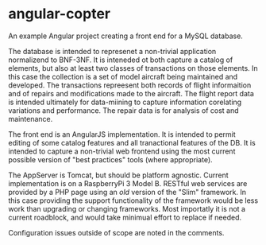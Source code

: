 # angular-copter
An example Angular project creating a front end for a MySQL database. 

The database is intended to represenet a non-trivial application normalizend to BNF-3NF. It is inteneded ot both capture a catalog of elements, but also at least two classes of transactions on those elements. In this case the collection is a set of model aircraft being maintained and developed. The transactions repreesent both records of flight informaition and of repairs and modifications made to the aircraft. The flight report data is intended ultimately for data-miining to capture information corelating variations and performance. The repair data is for analysis of cost and maintenance.

The front end is an AngularJS implementation. It is intended to permit editing of some catalog features and all tranactional features of the DB. It is intended to capture a non-trivial web frontend using the most current possible version of "best practices" tools (where appropriate).

The AppServer is Tomcat, but should be platform agnostic. Current implementation is on a RaspberryPi 3 Model B. RESTful web services are provided by a PHP page using an *old* version of the "Slim" framework. In this case providing the support functionality of the framework would be less work than upgrading or changing frameworks. Most importatly it is not a current roadblock, and would take minimual effort to replace if needed.

Configuration issues outside of scope are noted in the comments.
